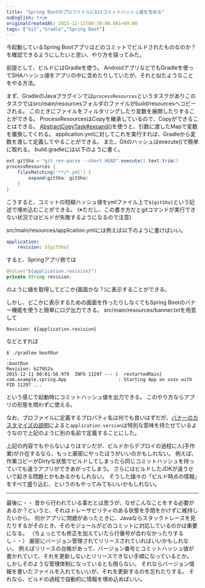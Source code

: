 ```yaml
---
title: "Spring BootのプロファイルにGitコミットハッシュ値を含める"
noEnglish: true
originalCreatedAt: 2015-12-11T00:39:00.001+09:00
tags: ["Git","Gradle","Spring Boot"]
---
```

今起動しているSpring Bootアプリはどのコミットでビルドされたものなのか？
を確認できるようにしたいと思い、やり方を探ってみた。

前提として、ビルドにはGradleを使う。
AndroidアプリなどでもGradleを使ってSHAハッシュ値をアプリの中に含めたりしていたが、それと似たようなことをやる方法。
<!--more-->

まず、GradleのJavaプラグインでは`processResources`というタスクがありこのタスクではsrc/main/resourcesフォルダのファイルがbuild/resourcesへコピーされる。
このときにファイルをフィルタリングしたり変数を展開したりすることができる。
ProcessResourcesはCopyを継承しているので、Copyができることはできる。
[AbstractCopyTask#expand()](https://docs.gradle.org/current/javadoc/org/gradle/api/tasks/AbstractCopyTask.html#expand(java.util.Map))を使うと、引数に渡したMapで変数を置換してくれる。
application.ymlに対してこれを実行すれば、Gradleから変数を渡して定義してやることができる。
また、Gitのハッシュはexecute()で簡単に取れる。
build.gradleには以下のように書く。

```groovy
ext.gitSha = "git rev-parse --short HEAD".execute().text.trim()
processResources {
    filesMatching('**/*.yml') {
        expand(gitSha: gitSha)
    }
}
```

こうすると、コミットの短縮ハッシュ値をymlファイル上で`${gitSha}`という記述で埋め込むことができる。
(※ただし、この書き方だとgitコマンドが実行できない状況ではビルドが失敗するようになるので注意)

src/main/resources/application.ymlには例えば以下のように書けばいい。

```yaml
application:
    revision: ${gitSha}
```

すると、Springアプリ側では

```java
@Value("${application.revision}")
private String revision;
```

のように値を取得してどこか(画面かな？)に表示することができる。

しかし、どこかに表示するための画面を作ったりしなくてもSpring Bootのバナー機能を使うと簡単にログ出力できる。
src/main/resources/banner.txtを用意して

```
Revision: ${application.revision}
```

などとすれば

```
$ ./gradlew bootRun
...
:bootRun
Revision: b27952a
2015-12-11 00:01:50.979  INFO 11297 --- [  restartedMain] com.example.spring.App                   : Starting App on xxxx with PID 11297 ...
```

という感じで起動時にコミットハッシュ値を出力できる。
このやり方ならアプリの形態を問わずに使える。

なお、プロファイルに定義するプロパティ名は何でも良いはずだが、[バナーのカスタマイズの説明](http://docs.spring.io/spring-boot/docs/1.3.0.RELEASE/reference/htmlsingle/#boot-features-banner)によると`application.version`は特別な意味を持たせているようなので上記のように別の名前で定義することにした。

上記の内容でもやらないよりはマシだが、ビルドからデプロイの過程に人(手作業)が介在するなら、もっと厳密にやったほうがいいのかもしれない。
例えば、作業コピーがDirtyな状態でビルドしてしまったら同じコミットハッシュを持っていても違うアプリができあがってしまう。
さらにはビルドしたJDKが違うせいで起きる問題とかもあるかもしれない。
そうした諸々の「ビルド時点の情報」をすべて盛り込む、というのもやってみてもいいかもしれない。

---

最後に・・
昔から行われている事だとは思うが、なぜこんなことをする必要があるか？というと、それはトレーサビリティのある状態を手間をかけずに維持したいから。
何かアプリに問題があったときに、Javaならスタックトレースを見たりするがそのとき、そのモジュールがどのコミットに対応しているのかは重要になる。
（ちょっとでも修正を加えていたら行番号が合わなかったりするし・・）
厳密にバージョン管理されてリリースされていればいいかもしれない。
例えばリリースの台帳があって、バージョン番号とコミットハッシュ値が書かれていて、それを更新しないとリリースできない手順になっているとか。
しかしそのような管理体制になっているとも限らない。
それならバージョン情報を書いたファイルを入れてもいいが、それを更新するのを忘れたりする。
それなら、ビルドの過程で自動的に情報を埋め込めばいい。
